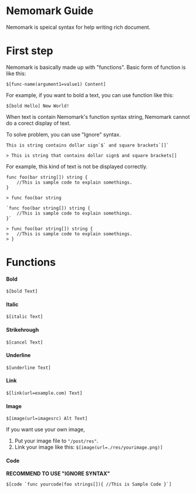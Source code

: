 # Nemomark Guide
Nemomark is speical syntax for help writing rich document.

# First step 
Nemomark is basically made up with "functions". Basic form of function is like this:

``` 
$[func-name(argument1=value1) Content]
```

For example, if you want to bold a text, you can use function like this:
```
$[bold Hello] New World!
```

When text is contain Nemomark's function syntax string, Nemomark cannot do a corect display of text.

To solve problem, you can use "Ignore" syntax.
``` 
This is string contains dollar sign`$` and square brackets`[]`

> This is string that contains dollar sign$ and square brackets[]
```

For example, this kind of text is not be displayed correctly.
```
func foo(bar string[]) string {
    //This is sample code to explain somethings.
}

> func foo(bar string
```

```
`func foo(bar string[]) string {
    //This is sample code to explain somethings.
}`

> func foo(bar string[]) string {
>   //This is sample code to explain somethings.
> }
```

# Functions 

#### Bold
``` $[bold Text] ```

#### Italic 
``` $[italic Text] ```

#### Strikehrough
``` $[cancel Text] ```

#### Underline
``` $[underline Text] ```

#### Link
``` $[link(url=example.com) Text] ```

#### Image 
``` $[image(url=imagesrc) Alt Text] ```

If you want use your own image, 
 1. Put your image file to ``"/post/res"``.
 2. Link your image like this: 
 ``` $[image(url=./res/yourimage.png)] ```

#### Code 
**RECOMMEND TO USE "IGNORE SYNTAX"**

``` $[code `func yourcode(foo strings[]){ //This is Sample Code }`] ```

